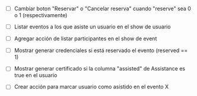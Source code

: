 - [ ] Cambiar boton "Reservar" o "Cancelar reserva" cuando "reserve" sea 0 o 1 (respectivamente)
- [ ] Listar eventos a los que asiste un usuario en el show de usuario
- [ ] Agregar acción de listar participantes en el show de event
- [ ] Mostrar generar credenciales si está reservado el evento (reserved == 1)
- [ ] Mostrar generar certificado si la columna "assisted" de Assistance es true en el usuario
- [ ] Crear acción para marcar usuario como asistido en el evento X


